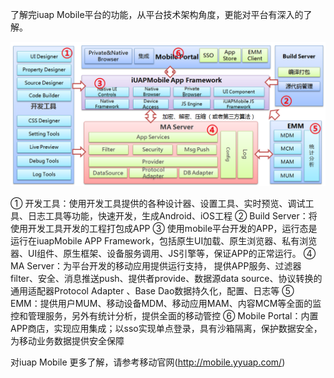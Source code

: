 了解完iuap Mobile平台的功能，从平台技术架构角度，更能对平台有深入的了解。

![](/assets/107.png)

①	开发工具：使用开发工具提供的各种设计器、设置工具、实时预览、调试工具、日志工具等功能，快速开发，生成Android、iOS工程
②	Build Server：将使用开发工具开发的工程打包成APP
③	使用mobile平台开发的APP，运行态是运行在iuapMobile APP Framework，包括原生UI加载、原生浏览器、私有浏览器、UI组件、原生框架、设备服务调用、JS引擎等，保证APP的正常运行。
④	MA Server：为平台开发的移动应用提供运行支持， 提供APP服务、过滤器filter、安全、消息推送push、提供者provide、数据源data source、协议转换的通用适配器Protocol Adapter 、Base Dao数据持久化，配置、日志等
⑤	EMM：提供用户MUM、移动设备MDM、移动应用MAM、内容MCM等全面的监控和管理服务，另外有统计分析，提供全面的移动管控
⑥	Mobile Portal：内置APP商店，实现应用集成；以sso实现单点登录，具有沙箱隔离，保护数据安全，为移动业务数据提供安全保障

对iuap Mobile 更多了解，请参考移动官网(http://mobile.yyuap.com/)
